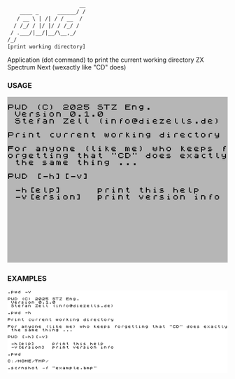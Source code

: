                            __
        ____ _      ______/ /
       / __ \ | /| / / __  / 
      / /_/ / |/ |/ / /_/ /  
     / .___/|__/|__/\__,_/   
    /_/
    [print working directory]

Application (dot command) to print the current working directory ZX Spectrum Next (wexactly like "CD" does)

### USAGE

![help.bmp](https://github.com/essszettt/pwd/blob/main/doc/help.bmp)

### EXAMPLES

![help.bmp](https://github.com/essszettt/pwd/blob/main/doc/example.bmp)
